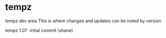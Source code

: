 # tempz
tempz dev area
This is where changes and updates can be noted by version

tempz 1.07 
-intial commit (shane)
